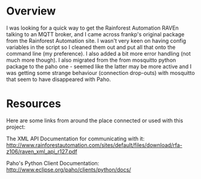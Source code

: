 
Overview
========

I was looking for a quick way to get the Rainforest Automation RAVEn talking to an MQTT broker, and I came across frankp's original package from the Rainforest Automation site. I wasn't very keen on having config variables in the script so I cleaned them out and put all that onto the command line (my preference). I also added a bit more error handling (not much more though). I also migrated from the from mosquitto python package to the paho one - seemed like the latter may be more active and I was getting some strange behaviour (connection drop-outs) with mosquitto that seem to have disappeared with Paho.

Resources
=========

Here are some links from around the place connected or used with this project:

The XML API Documentation for communicating with it:
http://www.rainforestautomation.com/sites/default/files/download/rfa-z106/raven_xml_api_r127.pdf

Paho's Python Client Documentation:
http://www.eclipse.org/paho/clients/python/docs/

